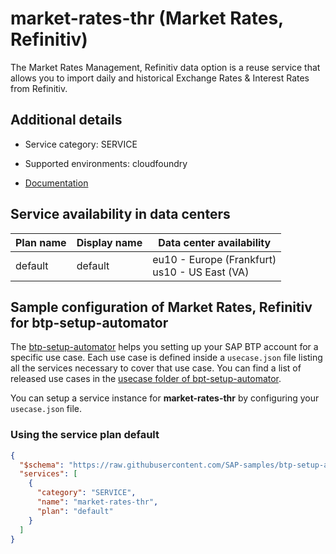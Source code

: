 # market-rates-thr (Market Rates, Refinitiv)

The Market Rates Management, Refinitiv data option is a reuse service that allows you to import daily and historical Exchange Rates & Interest Rates from Refinitiv.

## Additional details
- Service category: SERVICE
- Supported environments: cloudfoundry

- [Documentation](https://help.sap.com/viewer/p/SAP_CP_BUS_REUSE_SERVICE_MRM_TR)

## Service availability in data centers

| Plan name | Display name | Data center availability  |
|------|----------------|---------------------------|
|  default  |  default  | eu10 - Europe (Frankfurt)<br> us10 - US East (VA)  |

## Sample configuration of **Market Rates, Refinitiv** for btp-setup-automator

The [btp-setup-automator](https://github.com/SAP-samples/btp-setup-automator) helps you setting up your SAP BTP account for a specific use case. Each use case is defined inside a `usecase.json` file listing all the services necessary to cover that use case. You can find a list of released use cases in the [usecase folder of bpt-setup-automator](https://github.com/SAP-samples/btp-setup-automator/tree/main/usecases).

You can setup a service instance for **market-rates-thr** by configuring your `usecase.json` file.

### Using the service plan **default**

```json
{
  "$schema": "https://raw.githubusercontent.com/SAP-samples/btp-setup-automator/main/libs/btpsa-usecase.json",
  "services": [
    {
      "category": "SERVICE",
      "name": "market-rates-thr",
      "plan": "default"
    }
  ]
}
```
